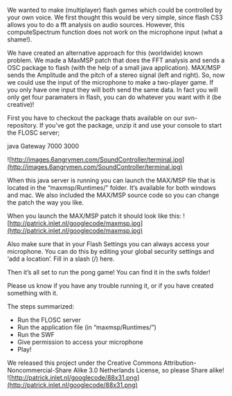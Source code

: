 We wanted to make (multiplayer) flash games which could be controlled by your own voice. We first thought this would be very simple, since flash CS3 allows you to do a fft analysis on audio sources. However, this computeSpectrum function does not work on the microphone input (what a shame!).

We have created an alternative approach for this (worldwide) known problem. We made a MaxMSP patch that does the FFT analysis and sends a OSC package to flash (with the help of a small java application). MAX/MSP sends the Amplitude and the pitch of a stereo signal (left and right). So, now we could use the input of the microphone to make a two-player game. If you only have one input they will both send the same data. In fact you will only get four paramaters in flash, you can do whatever you want with it (be creative)!


First you have to checkout the package thats available on our svn-repository.
If you’ve got the package, unzip it and use your console to start the FLOSC server;

java Gateway 7000 3000

![http://images.6angrymen.com/SoundController/terminal.jpg](http://images.6angrymen.com/SoundController/terminal.jpg)

When this java server is running you can launch the MAX/MSP file that is located in the “maxmsp/Runtimes/” folder. It’s available for both windows and mac. We also included the MAX/MSP source code so you can change the patch the way you like.

When you launch the MAX/MSP patch it should look like this:
![http://patrick.inlet.nl/googlecode/maxmsp.jpg](http://patrick.inlet.nl/googlecode/maxmsp.jpg)

Also make sure that in your Flash Settings you can always access your microphone. You can do this by editing your global security settings and ‘add a location’. Fill in a slash (/) here.

Then it’s all set to run the pong game! You can find it in the swfs folder!


Please us know if you have any trouble running it, or if you have created something with it.

The steps summarized:
  * Run the FLOSC server
  * Run the application file (in “maxmsp/Runtimes/”)
  * Run the SWF
  * Give permission to access your microphone
  * Play!

We released this project under the Creative Commons Attribution-Noncommercial-Share Alike 3.0 Netherlands License, so please Share alike!
![http://patrick.inlet.nl/googlecode/88x31.png](http://patrick.inlet.nl/googlecode/88x31.png)